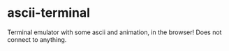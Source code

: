 # ascii-terminal
Terminal emulator with some ascii and animation, in the browser! Does not connect to anything.
